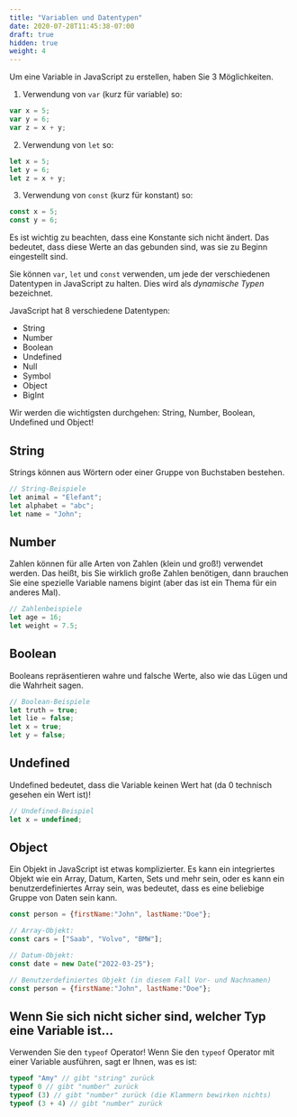 ```yaml
---
title: "Variablen und Datentypen"
date: 2020-07-28T11:45:38-07:00
draft: true
hidden: true
weight: 4
---
```


Um eine Variable in JavaScript zu erstellen, haben Sie 3 Möglichkeiten.

1. Verwendung von `var` (kurz für variable) so:
```javascript
var x = 5;
var y = 6;
var z = x + y;
```

2. Verwendung von `let` so:
```javascript
let x = 5;
let y = 6;
let z = x + y;
```

3. Verwendung von `const` (kurz für konstant) so:
```javascript
const x = 5;
const y = 6;
```
Es ist wichtig zu beachten, dass eine Konstante sich nicht ändert. Das bedeutet, dass diese Werte an das gebunden sind, was sie zu Beginn eingestellt sind.

Sie können `var`, `let` und `const` verwenden, um jede der verschiedenen Datentypen in JavaScript zu halten. Dies wird als _dynamische Typen_ bezeichnet.

JavaScript hat 8 verschiedene Datentypen:
- String
- Number
- Boolean
- Undefined
- Null
- Symbol
- Object
- BigInt

Wir werden die wichtigsten durchgehen: String, Number, Boolean, Undefined und Object!

## String
Strings können aus Wörtern oder einer Gruppe von Buchstaben bestehen.

```javascript
// String-Beispiele
let animal = "Elefant";
let alphabet = "abc";
let name = "John";
```

## Number
Zahlen können für alle Arten von Zahlen (klein und groß!) verwendet werden. Das heißt, bis Sie wirklich große Zahlen benötigen, dann brauchen Sie eine spezielle Variable namens bigint (aber das ist ein Thema für ein anderes Mal).
  
```javascript
// Zahlenbeispiele
let age = 16;
let weight = 7.5;
```

## Boolean
Booleans repräsentieren wahre und falsche Werte, also wie das Lügen und die Wahrheit sagen.
  
```javascript
// Boolean-Beispiele
let truth = true;
let lie = false;
let x = true;
let y = false;
```

## Undefined
Undefined bedeutet, dass die Variable keinen Wert hat (da 0 technisch gesehen ein Wert ist)!

```javascript
// Undefined-Beispiel
let x = undefined;
```

## Object
Ein Objekt in JavaScript ist etwas komplizierter. Es kann ein integriertes Objekt wie ein Array, Datum, Karten, Sets und mehr sein, oder es kann ein benutzerdefiniertes Array sein, was bedeutet, dass es eine beliebige Gruppe von Daten sein kann.

```javascript
const person = {firstName:"John", lastName:"Doe"};

// Array-Objekt:
const cars = ["Saab", "Volvo", "BMW"];

// Datum-Objekt:
const date = new Date("2022-03-25");

// Benutzerdefiniertes Objekt (in diesem Fall Vor- und Nachnamen)
const person = {firstName:"John", lastName:"Doe"};
```

## Wenn Sie sich nicht sicher sind, welcher Typ eine Variable ist...
Verwenden Sie den `typeof` Operator! Wenn Sie den `typeof` Operator mit einer Variable ausführen, sagt er Ihnen, was es ist:

```javascript
typeof "Amy" // gibt "string" zurück
typeof 0 // gibt "number" zurück
typeof (3) // gibt "number" zurück (die Klammern bewirken nichts)
typeof (3 + 4) // gibt "number" zurück
```